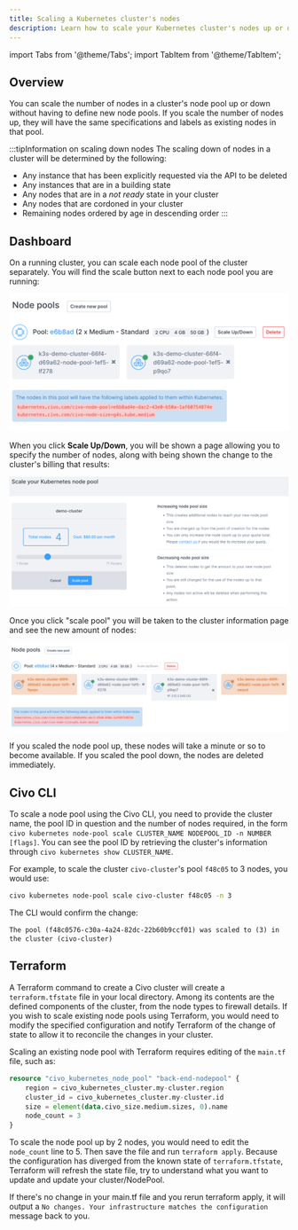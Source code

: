 ```yaml
---
title: Scaling a Kubernetes cluster's nodes
description: Learn how to scale your Kubernetes cluster's nodes up or down on Civo, with easy steps on the Civo Dashboard, CLI or Terraform. Click for more information.
---
```


import Tabs from '@theme/Tabs';
import TabItem from '@theme/TabItem';

<head>
  <title>Scaling a Civo Kubernetes Cluster's Nodes | Civo Documentation</title>
</head> 

## Overview

You can scale the number of nodes in a cluster's node pool up or down without having to define new node pools. If you scale the number of nodes up, they will have the same specifications and labels as existing nodes in that pool.

:::tipInformation on scaling down nodes
The scaling down of nodes in a cluster will be determined by the following:

- Any instance that has been explicitly requested via the API to be deleted
- Any instances that are in a building state
- Any nodes that are in a *not ready* state in your cluster
- Any nodes that are cordoned in your cluster
- Remaining nodes ordered by age in descending order
:::

<Tabs groupId="scale-nodes">

<TabItem value="dashboard" label="Dashboard">

## Dashboard

On a running cluster, you can scale each node pool of the cluster separately. You will find the scale button next to each node pool you are running:

![Node pools information](images/node-pools.png)

When you click **Scale Up/Down**, you will be shown a page allowing you to specify the number of nodes, along with being shown the change to the cluster's billing that results:

![Node pool scale slider page](images/node-pool-scale.png)

Once you click "scale pool" you will be taken to the cluster information page and see the new amount of nodes:

![Added nodes](images/added-nodes.png)

If you scaled the node pool up, these nodes will take a minute or so to become available. If you scaled the pool down, the nodes are deleted immediately.

</TabItem>

<TabItem value="civo-cli" label="Civo CLI">

## Civo CLI

To scale a node pool using the Civo CLI, you need to provide the cluster name, the pool ID in question and the number of nodes required, in the form `civo kubernetes node-pool scale CLUSTER_NAME NODEPOOL_ID -n NUMBER [flags]`. You can see the pool ID by retrieving the cluster's information through `civo kubernetes show CLUSTER_NAME`.

For example, to scale the cluster `civo-cluster`'s pool `f48c05` to 3 nodes, you would use:

```bash
civo kubernetes node-pool scale civo-cluster f48c05 -n 3
```

The CLI would confirm the change:

```console
The pool (f48c0576-c30a-4a24-82dc-22b60b9ccf01) was scaled to (3) in the cluster (civo-cluster)
```

</TabItem>

<TabItem value="Terraform" label="Terraform">

## Terraform

A Terraform command to create a Civo cluster will create a `terraform.tfstate` file in your local directory. Among its contents are the defined components of the cluster, from the node types to firewall details. If you wish to scale existing node pools using Terraform, you would need to modify the specified configuration and notify Terraform of the change of state to allow it to reconcile the changes in your cluster.

Scaling an existing node pool with Terraform requires editing of the `main.tf` file, such as:

```terraform
resource "civo_kubernetes_node_pool" "back-end-nodepool" {
    region = civo_kubernetes_cluster.my-cluster.region
    cluster_id = civo_kubernetes_cluster.my-cluster.id
    size = element(data.civo_size.medium.sizes, 0).name
    node_count = 3
}
```

To scale the node pool up by 2 nodes, you would need to edit the `node_count` line to 5. Then save the file and run `terraform apply`. Because the configuration has diverged from the known state of `terraform.tfstate`, Terraform will refresh the state file, try to understand what you want to update and update your cluster/NodePool.

If there's no change in your main.tf file and you rerun terraform apply, it will output a `No changes. Your infrastructure matches the configuration` message back to you.

</TabItem>
</Tabs>
